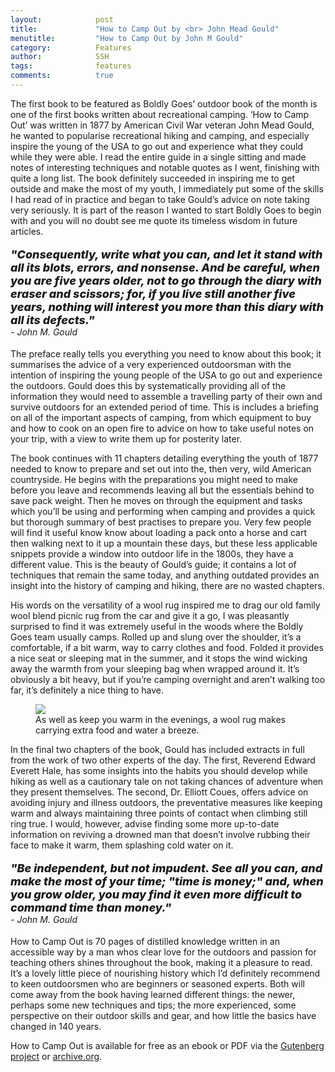 ```yaml
---
layout:            post
title:             "How to Camp Out by <br> John Mead Gould"
menutitle:         "How to Camp Out by John M Gould"
category:          Features
author:            SSH
tags:              features  
comments:          true
---
```


The first book to be featured as Boldly Goes’ outdoor book of the month is one of the first books written about recreational camping.  ‘How to Camp Out’ was written in 1877 by American Civil War veteran John Mead Gould, he wanted to popularise recreational hiking and camping, and especially inspire the young of the USA to go out and experience what they could while they were able.  I read the entire guide in a single sitting and made notes of interesting techniques and notable quotes as I went, finishing with quite a long list.  The book definitely succeeded in inspiring me to get outside and make the most of my youth, I immediately put some of the skills I had read of in practice and began to take Gould’s advice on note taking very seriously.  It is part of the reason I wanted to start Boldly Goes to begin with and you will no doubt see me quote its timeless wisdom in future articles.


<p style="font-style: italic; font-weight: 800; font-size: 18px;">
"Consequently, write what you can, and let it stand with all its blots, errors, and nonsense. And be careful, when you are five years older, not to go through the diary with eraser and scissors; for, if you live still another five years, nothing will interest you more than this diary with all its defects."   <br><span style="font-style: italic; font-weight: 400; font-size: 14px;"> - John M. Gould</span>
</p> 

The preface really tells you everything you need to know about this book; it summarises the advice of a very experienced outdoorsman with the intention of inspiring the young people of the USA to go out and experience the outdoors.  Gould does this by systematically providing all of the information they would need to assemble a travelling party of their own and survive outdoors for an extended period of time.  This is includes a briefing on all of the important aspects of camping, from  which equipment to buy and how to cook on an open fire  to advice on how to take useful notes on your trip, with a view to write them up for posterity later.

The book continues with 11 chapters detailing everything the youth of 1877 needed to know to prepare and set out into the, then very, wild American countryside.  He begins with the preparations you might need to make before you leave and recommends leaving all but the essentials behind to save pack weight.  Then he moves on through the equipment and tasks which you’ll be using and performing when camping and provides a quick but thorough summary of best practises to prepare you.  Very few people will find it useful know know about loading a pack onto a horse and cart then walking next to it up a mountain these days, but these less applicable snippets provide a window into outdoor life in the 1800s, they have a different value.  This is the beauty of Gould’s guide; it contains a lot of techniques that remain the same today, and anything outdated provides an insight into the history of camping and hiking, there are no wasted chapters.

His words on the versatility of a wool rug inspired me to drag our old family wool blend picnic rug from the car and give it a go, I was pleasantly surprised to find it was extremely useful in the woods where the Boldly Goes team usually camps.  Rolled up and slung over the shoulder, it’s a comfortable, if a bit warm, way to carry clothes and food.  Folded it provides a nice seat or sleeping mat in the summer, and it stops the wind wicking away the warmth from your sleeping bag when wrapped around it.  It’s obviously a bit heavy, but if you’re camping overnight and aren’t walking too far, it’s definitely a nice thing to have.

<figure>
<img src="{{ site.github.url }}/media/img/marchbotm/rug.jpg" />
<figcaption>As well as keep you warm in the evenings, a wool rug makes carrying extra food and water a breeze.</figcaption>
</figure>

In the final two chapters of the book, Gould has included extracts in full from the work of two other experts of the day.  The first, Reverend Edward Everett Hale, has some insights into the habits you should develop while hiking as well as a cautionary tale on not taking chances of adventure when they present themselves.  The second, Dr. Elliott Coues, offers advice on avoiding injury and illness outdoors, the preventative measures like keeping warm and always maintaining three points of contact when climbing still ring true.  I would, however, advise finding some more up-to-date information on reviving a drowned man that doesn’t involve rubbing their face to make it warm, them splashing cold water on it.

<p style="font-style: italic; font-weight: 800; font-size: 18px;"> "Be independent, but not impudent. See all you can, and make the most of your time; "time is money;" and, when you grow older, you may find it even more difficult to command time than money." <br><span style="font-style: italic; font-weight: 400; font-size: 14px;"> - John M. Gould</span>
</p> 

How to Camp Out is 70 pages of distilled knowledge written in an accessible way by a man whos clear love for the outdoors and passion for teaching others shines throughout the book, making it a pleasure to read.  It’s a lovely little piece of nourishing history which I’d definitely recommend to keen outdoorsmen who are beginners or seasoned experts.  Both will come away from the book having learned different things: the newer, perhaps some new techniques and tips; the more experienced, some perspective on their outdoor skills and gear, and how little the basics have changed in 140 years. 

How to Camp Out is available for free as an ebook or PDF via the [Gutenberg project](http://archive.org/stream/howtocampout17575gut/17575.txt) or [archive.org](http://www.gutenberg.org/files/17575/17575-h/17575-h.htm).